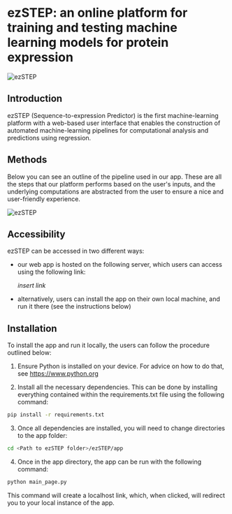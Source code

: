 # ezSTEP: an online platform for training and testing machine learning models for protein expression

![ezSTEP](https://github.com/AndreasHiropedi/ezSTEP/blob/main/logo.png)

## Introduction
ezSTEP (Sequence-to-expression Predictor) is the first machine-learning platform with a web-based user interface that enables the construction of automated machine-learning pipelines for computational analysis and predictions using regression.

## Methods
Below you can see an outline of the pipeline used in our app. These are all the steps that our platform performs based on the user's inputs, and the underlying computations are abstracted from the user to ensure a nice and user-friendly experience.

![ezSTEP](https://github.com/AndreasHiropedi/ezSTEP/blob/main/pipeline.png)

## Accessibility
ezSTEP can be accessed in two different ways:

- our web app is hosted on the following server, which users can access using the following link:

  *insert link*

- alternatively, users can install the app on their own local machine, and run it there (see the instructions below)

## Installation

To install the app and run it locally, the users can follow the procedure outlined below:

1) Ensure Python is installed on your device. For advice on how to do that, see https://www.python.org

2) Install all the necessary dependencies. This can be done by installing everything contained within the requirements.txt file using the following command:

```sh
pip install -r requirements.txt
```

3) Once all dependencies are installed, you will need to change directories to the app folder:

```sh
cd <Path to ezSTEP folder>/ezSTEP/app
```

4) Once in the app directory, the app can be run with the following command:

```sh
python main_page.py
```

This command will create a localhost link, which, when clicked, will redirect you to your local instance of the app.


